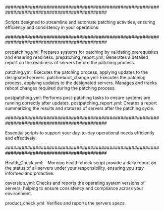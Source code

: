 #############################################################################################

Scripts designed to streamline and automate patching activities, ensuring efficiency and consistency in your operations:

#############################################################################################

prepatching.yml: Prepares systems for patching by validating prerequisites and ensuring readiness.
prepatching_report.yml: Generates a detailed report on the readiness of servers before the patching process.

patching.yml: Executes the patching process, applying updates to the designated servers.
patchreboot_change.yml: Executes the patching process, applying updates to the designated servers. Manages and tracks reboot changes required during the patching process.

postpatching.yml: Performs post-patching tasks to ensure systems are running correctly after updates.
postpatching_report.yml: Creates a report summarizing the results and statuses of servers after the patching cycle.


#############################################################################################

Essential scripts to support your day-to-day operational needs efficiently and effectively: 

#############################################################################################

Health_Check.yml: - Morning health check script provide a daily report on the status of all servers under your responsibility, ensuring you stay informed and proactive.

osversion.yml: Checks and reports the operating system versions of servers, helping to ensure consistency and compliance across your environment.

product_check.yml: Verifies and reports the servers specs.
